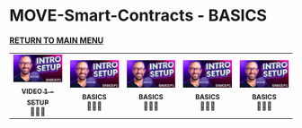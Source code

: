 # MOVE-Smart-Contracts - BASICS


<a href="https://github.com/net2devcrypto/MOVE-Smart-Contracts/tree/main"><b>RETURN TO MAIN MENU</b></a>

<table>
<tbody>
  <tr>
    <td align="center" valign="center" width="15.28%"><a href="https://github.com/net2devcrypto/MOVE-Smart-Contracts/blob/main/BASICS/P1-Setup.md"><img src="https://raw.githubusercontent.com/net2devcrypto/misc/main/move-tut/S1P1.png" width="230px;" alt="Latest"/><br /><sub><b>VIDEO 1 - SETUP</b></sub></a><br />👨🏻‍💻</a></td>
    <td align="center" valign="center" width="15.28%"><a href="https://github.com/net2devcrypto/MOVE-Smart-Contracts/tree/main/BASICS"><img src="https://raw.githubusercontent.com/net2devcrypto/misc/main/move-tut/S1P1.png" width="230px;" alt="Latest"/><br /><sub><b>BASICS</b></sub></a><br />👨🏻‍💻</a></td>
      <td align="center" valign="center" width="15.28%"><a href="https://github.com/net2devcrypto/MOVE-Smart-Contracts/tree/main/BASICS"><img src="https://raw.githubusercontent.com/net2devcrypto/misc/main/move-tut/S1P1.png" width="230px;" alt="Latest"/><br /><sub><b>BASICS</b></sub></a><br />👨🏻‍💻</a></td>
      <td align="center" valign="center" width="15.28%"><a href="https://github.com/net2devcrypto/MOVE-Smart-Contracts/tree/main/BASICS"><img src="https://raw.githubusercontent.com/net2devcrypto/misc/main/move-tut/S1P1.png" width="230px;" alt="Latest"/><br /><sub><b>BASICS</b></sub></a><br />👨🏻‍💻</a></td>
      <td align="center" valign="center" width="15.28%"><a href="https://github.com/net2devcrypto/MOVE-Smart-Contracts/tree/main/BASICS"><img src="https://raw.githubusercontent.com/net2devcrypto/misc/main/move-tut/S1P1.png" width="230px;" alt="Latest"/><br /><sub><b>BASICS</b></sub></a><br />👨🏻‍💻</a></td>
  </tr>
</tbody>
</table>

